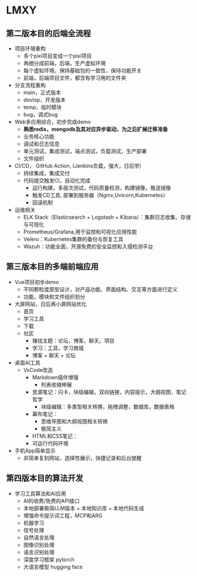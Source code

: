 # LMXY

## 第二版本目的后端全流程

- 项目环境重构
  - 多个pixi项目变成一个pixi项目
  - 再细分成前端，后端，生产虚拟环境
  - 每个虚拟环境，保持基础包的一致性，保持功能开关
  - 前端，后端项目文件，都含有学习用的文件夹
- 分支流程重构
  - main，正式版本
  - devlop，开发版本
  - temp，临时模块
  - bug，调式bug
- Web多应用综合，初步完成demo
  - **熟悉redis，mongodb及其对应异步驱动，为之后扩展迁移准备**
  - 业务核心功能
  - 调试和日志信息
  - 单元测试，集成测试，端点测试，负载测试，生产部署
  - 文件组织
- CI/CD， GitHub Action,    (Jenkins负载，强大，日后学)
  - 持续集成，集成交付
  - 代码提交触发CI，自动化完成
    - 运行构建，多层次测试，代码质量检测，构建镜像，推送镜像
    - 触发CD工具,  部署到服务器（Nginx,Uvicorn,Kubernetes）
    - 回滚机制
- 运维相关
  - ELK Stack（Elasticsearch + Logstash + Kibana）：集群日志收集、存储与可视化
  - Prometheus/Grafana,用于监控和可视化应用性能
  - Velero：Kubernetes集群的备份与恢复工具
  - Wazuh：功能全面，开源免费的安全监控和入侵检测平台

## 第三版本目的多端前端应用

- Vue项目初步demo
  - 不同颗粒度原型设计，对产品功能、界面结构、交互等方面进行定义
  - 功能，模块和文件组织划分
- 大屏网站，日后再小屏网站优化
  - 首页
  - 学习工具
  - 下载
  - 社区
    - 赚钱主题：论坛，博客，聊天，项目
    - 学习：工具，学习商城
    - 博客 + 聊天 + 论坛
- 桌面AI工具
  - VsCode改造
    - Markdown插件增强
      - 列表收缩伸展
    - 思源笔记：闪卡，块级编辑，双向链接，内容提示，大纲视图，笔记哲学
      - 块级编辑：多类型相关转换，拖拽调整，数据库，数据表格
    - 幕布笔记：
      - 思维导图和大纲视图相关转换
      - 极简主义
    - HTML和CSS笔记：
    - 可运行代码环境
- 手机App简单显示
  - 非简单复刻网站，选择性展示，快捷记录和后台提醒

## 第四版本目的算法开发

- 学习工具算法和AI应用
  - AI的收费/免费的API接口
  - 本地部署极简LLM版本 + 本地知识库 + 本地代码生成
  - 增强命令提示词工程，MCP和ARG
  - 机器学习
  - 信号处理
  - 自然语言处理
  - 图像识别处理
  - 语言识别处理
  - 深度学习框架 pytorch
  - 大语言模型  hugging face
